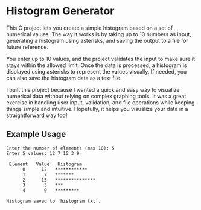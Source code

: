 # Histogram Generator

This C project lets you create a simple histogram based on a set of numerical values. The way it works is by taking up to 10 numbers as input, generating a histogram using asterisks, and saving the output to a file for future reference.

You enter up to 10 values, and the project validates the input to make sure it stays within the allowed limit. Once the data is processed, a histogram is displayed using asterisks to represent the values visually. If needed, you can also save the histogram data as a text file.

I built this project because I wanted a quick and easy way to visualize numerical data without relying on complex graphing tools. It was a great exercise in handling user input, validation, and file operations while keeping things simple and intuitive. Hopefully, it helps you visualize your data in a straightforward way too!

## Example Usage
```
Enter the number of elements (max 10): 5
Enter 5 values: 12 7 15 3 9

 Element   Value   Histogram
      0      12   ************
      1       7   *******
      2      15   ***************
      3       3   ***
      4       9   *********

Histogram saved to 'histogram.txt'.

```
